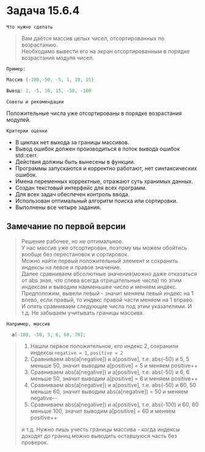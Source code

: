 # Задача 15.6.4
`Что нужно сделать`
>Вам даётся массив целых чисел, отсортированных по возрастанию. <br> Необходимо вывести его на экран отсортированным в порядке возрастания модуля чисел.

`Пример:`
```C++
Массив {-100,-50, -5, 1, 10, 15}

Вывод: 1, -5, 10, 15, -50, -100
```
`Советы и рекомендации`

Положительные числа уже отсортированы в порядке возрастания модулей.

`Критерии оценки`
* В циклах нет выхода за границы массивов.
* Вывод ошибок должен производиться в поток вывода ошибок std::cerr.
* Действия должны быть вынесены в функции.
* Программы запускаются и корректно работают, нет синтаксических ошибок.
* Имена переменных корректные, отражают суть хранимых данных.
* Создан текстовый интерфейс для всех программ.
* Для всех задач обеспечен контроль ввода.
* Использован оптимальный алгоритм поиска или сортировки.
* Выполнены все четыре задания.

## Замечание по первой версии
>Решение рабочее, но не оптимальное.<br> У нас массив уже отсортирован, поэтому мы можем обойтись вообще без перестановок и сортировок.<br> Можно найти первый положительный элемент и сохранить индексы на левое и правое значение. <br>Далее сравниваем абсолютные значения(можно даже отказаться от abs зная, что слева всегда отрицательные числа) по этим индексам и выводим наименьшее число и меняем индекс. <br>Предположим, вывели левый - значит меняем левый индекс на 1 влево, если правый, то индекс правой части меняем на 1 вправо. <br>И опять сравниваем следующие числа под этим указателями. И т.д. Не забываем учитывать границы массива.

`Например, массив `
```C++
  a[-100, -50, 5, 6, 60, 70];
```
>1. Нашли первое положительное, его индекс 2, сохранили индексы `negative = 1`, `positive = 2`
>2. Сравниваем abs(a[negative]) и a[positive], т.е. abs(-50) и 5,  5 меньше 50, значит выводим a[positive] = 5  и меняем positive++ 
>3. Сравниваем abs(a[negative]) и a[positive], т.е. abs(-50) и 6,  6 меньше 50, значит выводим a[positive] = 6  и меняем positive++ 
>4. Сравниваем abs(a[negative]) и a[positive], т.е. abs(-50) и 60,  50 меньше 60, значит выводим abs(a[negative]) = 50  и меняем negative--
>5. Сравниваем abs(a[negative]) и a[positive], т.е. abs(-100) и 60,  60 меньше 100, значит выводим a[positive] = 60  и меняем positive++  
>
>и т.д. Нужно лишь учесть границы массива - когда индексы доходят до границ можно выводить оставшуюся часть без проверок.